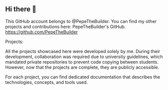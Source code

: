 ## Hi there 👋
This GitHub account belongs to @PepeTheBuilder. You can find my other projects and contributions here: PepeTheBuilder's GitHub. https://github.com/PepeTheBuilder

Projects:

All the projects showcased here were developed solely by me. During their development, collaboration was required due to university guidelines, which mandated private repositories to prevent code copying between students. However, now that the projects are complete, they are publicly accessible.

For each project, you can find dedicated documentation that describes the technologies, concepts, and tools used.
